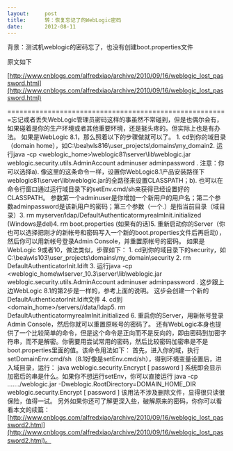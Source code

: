 ```yaml
---
layout:     post
title:      转：恢复忘记了的WebLogic密码
date:       2012-08-11
---
```

背景：测试机weblogic的密码忘了，也没有创建boot.properties文件

原文如下

[http://www.cnblogs.com/alfredxiao/archive/2010/09/16/weblogic_lost_password.html](http://www.cnblogs.com/alfredxiao/archive/2010/09/16/weblogic_lost_password.html)

=======================================================忘记或者丢失WebLogic管理员密码这样的事虽然不常碰到，但是也偶尔会有，如果碰着是你的生产环境或者其他重要环境，还是挺头疼的。但实际上也是有办法。   如果是WebLogic 8.1，那么照着以下的步骤做就可以了。 1. cd到你的域目录（domain home），如C:\bea\wls816\user_projects\domains\my_domain2. 运行java -cp <weblogic_home>\weblogic81\server\lib\weblogic.jar weblogic.security.utils.AdminAccount adminuser adminpassword .   注意：你可以选择a). 像这里的这条命令一样，设置你WebLogic8.1产品安装路径下weblogic81\server\lib\weblogic.jar的全路径来设置CLASSPATH；b). 也可以在命令行窗口通过运行域目录下的setEnv.cmd/sh来获得已经设置好的CLASSPATH。    参数第一个adminuser是你增加一个新用户的用户名；第二个参数adminpassword是该新用户的密码；第三个参数（一个.）是指当前目录（域目录）3. rm myserver/ldap/DefaultAuthenticatormyrealmInit.initialized (Windows是del)4. rm boot.properties   (如果有的话)5. 重新启动你的Server（你也可以选择把刚才的新帐号和密码写入一个新的boot.properties文件后再启动），然后你可以用新帐号登录Admin Console，并重置原帐号的密码。   如果是WebLogic 9或者10，做法类似，步骤如下： 1. cd到你的域目录下的security，如C:\bea\wls103\user_projects\domains\my_domain\security 2. rm DefaultAuthenticatorInit.ldift 3. 运行java -cp <weblogic_home\wlserver_10.3\server\lib\weblogic.jar weblogic.security.utils.AdminAccount adminuser adminpassword .   这步跟上边WebLogic 8.1的第2步是一样的，参考上面的说明。    这步会创建一个新的DefaultAuthenticatorInit.ldift文件 4. cd到<domain_home>/servers/<AdminServer>/data/ldap5. rm DefaultAuthenticatormyrealmInit.initialized 6. 重启你的Server，用新帐号登录Admin Console，然后你就可以重置原帐号的密码了。   还有WebLogic本身也提供了一个比较简单的命令，但是这个命令是正向而不是反向的，即由密码到加密字符串，而不是解密。你需要用尝试常用的密码，然后比较密码加密串是不是boot.properties里面的值。该命令用法如下： 首先，进入你的域，执行setDomainEnv.cmd/sh（8.1好像是setEnv.cmd/sh），得到环境变量设置后，进入域目录，运行： java  weblogic.security.Encrypt [ password ] 系统即会显示加密后的串是什么。如果你不想运行setEnv，你可以直接运行 java -cp ......./weblogic.jar -Dweblogic.RootDirectory=DOMAIN_HOME_DIR weblogic.security.Encrypt [ password ] 该用法不涉及删除文件，显得很只读很保险，值得一试。 另外如果你还可了解更深入些，破解原来的密码，你你可以看看本文的续篇： [http://www.cnblogs.com/alfredxiao/archive/2010/09/16/weblogic_lost_password2.html](http://www.cnblogs.com/alfredxiao/archive/2010/09/16/weblogic_lost_password2.html)。
